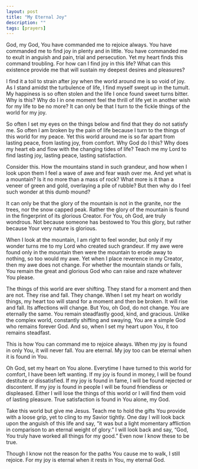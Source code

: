 ```yaml
---
layout: post
title: "My Eternal Joy"
description: ""
tags: [prayers]
---
```


God, my God, You have commanded me to rejoice always. You have commanded me to find joy in plenty and in little. You have commanded me to exult in anguish and pain, trial and persecution. Yet my heart finds this command troubling. For how can I find joy in this life? What can this existence provide me that will sustain my deepest desires and pleasures?

I find it a toil to strain after joy when the world around me is so void of joy. As I stand amidst the turbulence of life, I find myself swept up in the tumult. My happiness is so often stolen and the life I once found sweet turns bitter. Why is this? Why do I in one moment feel the thrill of life yet in another wish for my life to be no more? It can only be that I turn to the fickle things of the world for my joy.

So often I set my eyes on the things below and find that they do not satisfy me. So often I am broken by the pain of life because I turn to the things of this world for my peace. Yet this world around me is so far apart from lasting peace, from lasting joy, from comfort. Why God do I this? Why does my heart eb and flow with the changing tides of life? Teach me my Lord to find lasting joy, lasting peace, lasting satisfaction. 

Consider this. How the mountains stand in such grandeur, and how when I look upon them I feel a wave of awe and fear wash over me. And yet what is a mountain? Is it no more than a mass of rock? What more is it than a veneer of green and gold, overlaying a pile of rubble? But then why do I feel such wonder at this dumb mound? 

It can only be that the glory of the mountain is not in the granite, nor the trees, nor the snow capped peak. Rather the glory of the mountain is found in the fingerprint of its glorious Creator. For You, oh God, are truly wondrous. Not because someone has bestowed to You this glory, but rather because Your very nature is glorious. 

When I look at the mountain, I am right to feel wonder, but only if my wonder turns me to my Lord who created such grandeur. If my awe were found only in the mountain then were the mountain to erode away to nothing, so too would my awe. Yet when I place reverence in my Creator, then my awe does not change. For whether the mountain stands or falls, You remain the great and glorious God who can raise and raze whatever You please. 

The things of this world are ever shifting. They stand for a moment and then are not. They rise and fall. They change. When I set my heart on worldly things, my heart too will stand for a moment and then be broken. It will rise and fall. Its affections will change. But You, oh God, do not change. You are eternally the same. You remain steadfastly good, kind, and gracious. Unlike the complex world, constantly shifting and swaying, You are a simple God who remains forever God. And so, when I set my heart upon You, it too remains steadfast. 

This is how You can command me to rejoice always. When my joy is found in only You, it will never fall. You are eternal. My joy too can be eternal when it is found in You. 

Oh God, set my heart on You alone. Everytime I have turned to this world for comfort, I have been left wanting. If my joy is found in money, I will be found destitute or dissatisfied. If my joy is found in fame, I will be found rejected or discontent. If my joy is found in people I will be found friendless or displeased. Either I will lose the things of this world or I will find them void of lasting pleasure. True satisfaction is found in You alone, my God.

Take this world but give me Jesus. Teach me to hold the gifts You provide with a loose grip, yet to cling to my Savior tightly. One day I will look back upon the anguish of this life and say, “it was but a light momentary affliction in comparison to an eternal weight of glory.” I will look back and say, “God, You truly have worked all things for my good.” Even now I know these to be true. 

Though I know not the reason for the paths You cause me to walk, I still rejoice. For my joy is eternal when it rests in You, my eternal God. 